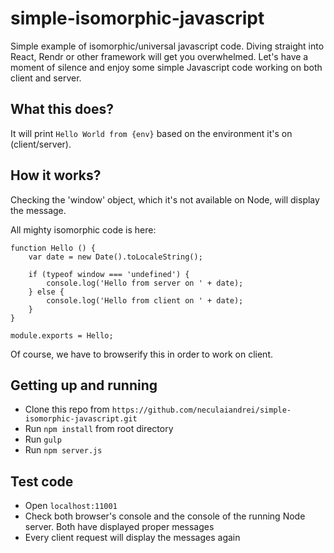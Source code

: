 # simple-isomorphic-javascript
Simple example of isomorphic/universal javascript code. Diving straight into React, Rendr or other framework will get you overwhelmed.
Let's have a moment of silence and enjoy some simple Javascript code working on both client and server.

## What this does? 
It will print `Hello World from {env}` based on the environment it's on (client/server). 

## How it works?
Checking the 'window' object, which it's not available on Node, will display the message.

All mighty isomorphic code is here:

```
function Hello () {
    var date = new Date().toLocaleString();

    if (typeof window === 'undefined') {
        console.log('Hello from server on ' + date);
    } else {
        console.log('Hello from client on ' + date);
    }
}

module.exports = Hello;
```

Of course, we have to browserify this in order to work on client.

## Getting up and running

* Clone this repo from `https://github.com/neculaiandrei/simple-isomorphic-javascript.git`
* Run `npm install` from root directory
* Run `gulp` 
* Run `npm server.js`

## Test code
* Open `localhost:11001`
* Check both browser's console and the console of the running Node server.
  Both have displayed proper messages
* Every client request will display the messages again
